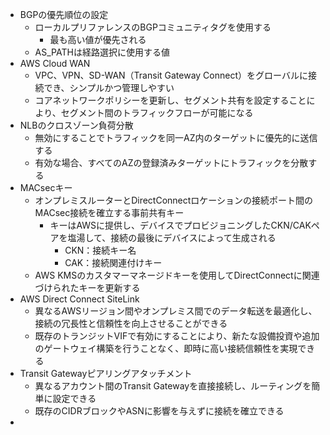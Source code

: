 - BGPの優先順位の設定
    - ローカルプリファレンスのBGPコミュニティタグを使用する
        - 最も高い値が優先される
    - AS_PATHは経路選択に使用する値
- AWS Cloud WAN
    - VPC、VPN、SD-WAN（Transit Gateway Connect）をグローバルに接続でき、シンプルかつ管理しやすい
    - コアネットワークポリシーを更新し、セグメント共有を設定することにより、セグメント間のトラフィックフローが可能になる
- NLBのクロスゾーン負荷分散
    - 無効にすることでトラフィックを同一AZ内のターゲットに優先的に送信する
    - 有効な場合、すべてのAZの登録済みターゲットにトラフィックを分散する
- MACsecキー
    - オンプレミスルーターとDirectConnectロケーションの接続ポート間のMACsec接続を確立する事前共有キー
        - キーはAWSに提供し、デバイスでプロビジョニングしたCKN/CAKペアを塩湯して、接続の最後にデバイスによって生成される
            - CKN：接続キー名
            - CAK：接続関連付けキー
    - AWS KMSのカスタマーマネージドキーを使用してDirectConnectに関連づけられたキーを更新する
- AWS Direct Connect SiteLink
    - 異なるAWSリージョン間やオンプレミス間でのデータ転送を最適化し、接続の冗長性と信頼性を向上させることができる
    - 既存のトランジットVIFで有効にすることにより、新たな設備投資や追加のゲートウェイ構築を行うことなく、即時に高い接続信頼性を実現できる
- Transit Gatewayピアリングアタッチメント
    - 異なるアカウント間のTransit Gatewayを直接接続し、ルーティングを簡単に設定できる
    - 既存のCIDRブロックやASNに影響を与えずに接続を確立できる
- 
